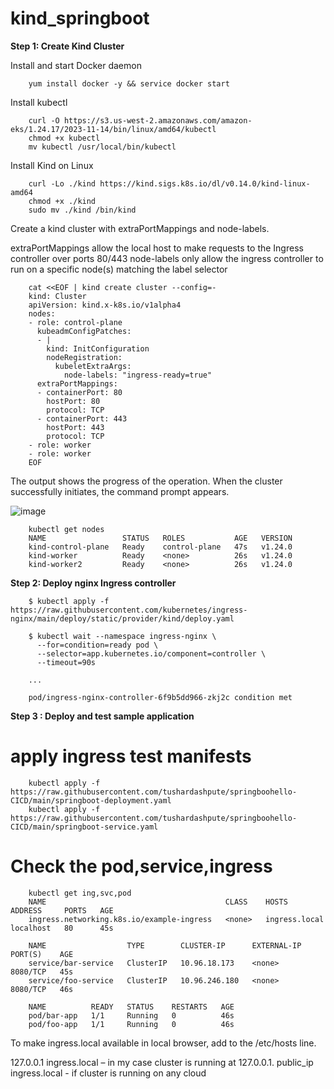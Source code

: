 # kind_springboot

**Step 1: Create Kind Cluster**

Install and start Docker daemon

        yum install docker -y && service docker start

Install kubectl 

        curl -O https://s3.us-west-2.amazonaws.com/amazon-eks/1.24.17/2023-11-14/bin/linux/amd64/kubectl
        chmod +x kubectl
        mv kubectl /usr/local/bin/kubectl

Install Kind on Linux

        curl -Lo ./kind https://kind.sigs.k8s.io/dl/v0.14.0/kind-linux-amd64
        chmod +x ./kind
        sudo mv ./kind /bin/kind
        
Create a kind cluster with extraPortMappings and node-labels.

extraPortMappings allow the local host to make requests to the Ingress controller over ports 80/443
node-labels only allow the ingress controller to run on a specific node(s) matching the label selector

        cat <<EOF | kind create cluster --config=-
        kind: Cluster
        apiVersion: kind.x-k8s.io/v1alpha4
        nodes:
        - role: control-plane
          kubeadmConfigPatches:
          - |
            kind: InitConfiguration
            nodeRegistration:
              kubeletExtraArgs:
                node-labels: "ingress-ready=true"
          extraPortMappings:
          - containerPort: 80
            hostPort: 80
            protocol: TCP
          - containerPort: 443
            hostPort: 443
            protocol: TCP
        - role: worker
        - role: worker
        EOF

The output shows the progress of the operation. When the cluster successfully initiates, the command prompt appears.

![image](https://github.com/tushardashpute/open_ssl_nginx_kind_cluster/assets/74225291/b00fb1fe-10c5-4d27-bafe-f210edf67d34)

        kubectl get nodes
        NAME                 STATUS   ROLES           AGE   VERSION
        kind-control-plane   Ready    control-plane   47s   v1.24.0
        kind-worker          Ready    <none>          26s   v1.24.0
        kind-worker2         Ready    <none>          26s   v1.24.0


**Step 2: Deploy nginx Ingress controller**

        $ kubectl apply -f https://raw.githubusercontent.com/kubernetes/ingress-nginx/main/deploy/static/provider/kind/deploy.yaml
        
        $ kubectl wait --namespace ingress-nginx \
          --for=condition=ready pod \
          --selector=app.kubernetes.io/component=controller \
          --timeout=90s
        
        ...
        
        pod/ingress-nginx-controller-6f9b5dd966-zkj2c condition met

**Step 3 : Deploy and test sample application**

# apply ingress test manifests

        kubectl apply -f https://raw.githubusercontent.com/tushardashpute/springboohello-CICD/main/springboot-deployment.yaml
        kubectl apply -f https://raw.githubusercontent.com/tushardashpute/springboohello-CICD/main/springboot-service.yaml

# Check the pod,service,ingress

        kubectl get ing,svc,pod
        NAME                                        CLASS    HOSTS           ADDRESS     PORTS   AGE
        ingress.networking.k8s.io/example-ingress   <none>   ingress.local   localhost   80      45s
        
        NAME                  TYPE        CLUSTER-IP      EXTERNAL-IP   PORT(S)    AGE
        service/bar-service   ClusterIP   10.96.18.173    <none>        8080/TCP   45s
        service/foo-service   ClusterIP   10.96.246.180   <none>        8080/TCP   46s
        
        NAME          READY   STATUS    RESTARTS   AGE
        pod/bar-app   1/1     Running   0          46s
        pod/foo-app   1/1     Running   0          46s

To make ingress.local available in local browser, add to the /etc/hosts line.

127.0.0.1 ingress.local – in my case cluster is running at 127.0.0.1.
public_ip ingress.local - if cluster is running on any cloud
